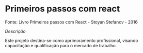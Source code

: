 <h1>Primeiros passos com react</h1>
<section>
    <p>
        Fonte: Livro Primeiros passos com React - Stoyan Stefanov - 2016
    </p>
</section>
<section>
    <em>Descrição</em>
    <p>
		Este projeto destina-se como aprimoramento profissional, visando capacitação e qualificação para o mercado de trabalho.
    </p>
</section>